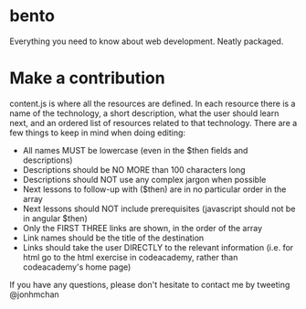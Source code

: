 bento
=====

Everything you need to know about web development. Neatly packaged.

# Make a contribution
content.js is where all the resources are defined. In each resource there is a name of the technology, a short description, what the user should learn next, and an ordered list of resources related to that technology. There are a few things to keep in mind when doing editing:

* All names MUST be lowercase (even in the $then fields and descriptions)
* Descriptions should be NO MORE than 100 characters long
* Descriptions should NOT use any complex jargon when possible
* Next lessons to follow-up with ($then) are in no particular order in the array
* Next lessons should NOT include prerequisites (javascript should not be in angular $then)
* Only the FIRST THREE links are shown, in the order of the array
* Link names should be the title of the destination
* Links should take the user DIRECTLY to the relevant information (i.e. for html go to the html exercise in codeacademy, rather than codeacademy's home page)

If you have any questions, please don't hesitate to contact me by tweeting @jonhmchan